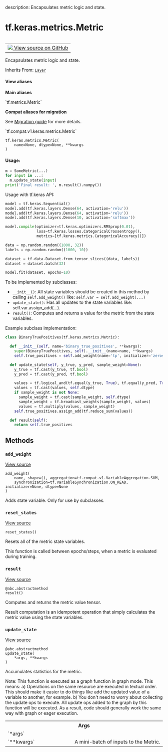 description: Encapsulates metric logic and state.

<div itemscope itemtype="http://developers.google.com/ReferenceObject">
<meta itemprop="name" content="tf.keras.metrics.Metric" />
<meta itemprop="path" content="Stable" />
<meta itemprop="property" content="__init__"/>
<meta itemprop="property" content="__new__"/>
<meta itemprop="property" content="add_weight"/>
<meta itemprop="property" content="reset_states"/>
<meta itemprop="property" content="result"/>
<meta itemprop="property" content="update_state"/>
</div>

# tf.keras.metrics.Metric

<!-- Insert buttons and diff -->

<table class="tfo-notebook-buttons tfo-api nocontent" align="left">
<td>
  <a target="_blank" href="https://github.com/tensorflow/tensorflow/blob/r2.2/tensorflow/python/keras/metrics.py#L77-L290">
    <img src="https://www.tensorflow.org/images/GitHub-Mark-32px.png" />
    View source on GitHub
  </a>
</td>
</table>



Encapsulates metric logic and state.

Inherits From: [`Layer`](../../../tf/keras/layers/Layer.md)

<section class="expandable">
  <h4 class="showalways">View aliases</h4>
  <p>
<b>Main aliases</b>
<p>`tf.metrics.Metric`</p>

<b>Compat aliases for migration</b>
<p>See
<a href="https://www.tensorflow.org/guide/migrate">Migration guide</a> for
more details.</p>
<p>`tf.compat.v1.keras.metrics.Metric`</p>
</p>
</section>

<pre class="devsite-click-to-copy prettyprint lang-py tfo-signature-link">
<code>tf.keras.metrics.Metric(
    name=None, dtype=None, **kwargs
)
</code></pre>



<!-- Placeholder for "Used in" -->


#### Usage:



```python
m = SomeMetric(...)
for input in ...:
  m.update_state(input)
print('Final result: ', m.result().numpy())
```

Usage with tf.keras API:

```python
model = tf.keras.Sequential()
model.add(tf.keras.layers.Dense(64, activation='relu'))
model.add(tf.keras.layers.Dense(64, activation='relu'))
model.add(tf.keras.layers.Dense(10, activation='softmax'))

model.compile(optimizer=tf.keras.optimizers.RMSprop(0.01),
              loss=tf.keras.losses.CategoricalCrossentropy(),
              metrics=[tf.keras.metrics.CategoricalAccuracy()])

data = np.random.random((1000, 32))
labels = np.random.random((1000, 10))

dataset = tf.data.Dataset.from_tensor_slices((data, labels))
dataset = dataset.batch(32)

model.fit(dataset, epochs=10)
```

To be implemented by subclasses:
* `__init__()`: All state variables should be created in this method by
  calling `self.add_weight()` like: `self.var = self.add_weight(...)`
* `update_state()`: Has all updates to the state variables like:
  self.var.assign_add(...).
* `result()`: Computes and returns a value for the metric
  from the state variables.

Example subclass implementation:

```python
class BinaryTruePositives(tf.keras.metrics.Metric):

  def __init__(self, name='binary_true_positives', **kwargs):
    super(BinaryTruePositives, self).__init__(name=name, **kwargs)
    self.true_positives = self.add_weight(name='tp', initializer='zeros')

  def update_state(self, y_true, y_pred, sample_weight=None):
    y_true = tf.cast(y_true, tf.bool)
    y_pred = tf.cast(y_pred, tf.bool)

    values = tf.logical_and(tf.equal(y_true, True), tf.equal(y_pred, True))
    values = tf.cast(values, self.dtype)
    if sample_weight is not None:
      sample_weight = tf.cast(sample_weight, self.dtype)
      sample_weight = tf.broadcast_weights(sample_weight, values)
      values = tf.multiply(values, sample_weight)
    self.true_positives.assign_add(tf.reduce_sum(values))

  def result(self):
    return self.true_positives
```

## Methods

<h3 id="add_weight"><code>add_weight</code></h3>

<a target="_blank" href="https://github.com/tensorflow/tensorflow/blob/r2.2/tensorflow/python/keras/metrics.py#L256-L284">View source</a>

<pre class="devsite-click-to-copy prettyprint lang-py tfo-signature-link">
<code>add_weight(
    name, shape=(), aggregation=tf.compat.v1.VariableAggregation.SUM,
    synchronization=tf.VariableSynchronization.ON_READ, initializer=None, dtype=None
)
</code></pre>

Adds state variable. Only for use by subclasses.


<h3 id="reset_states"><code>reset_states</code></h3>

<a target="_blank" href="https://github.com/tensorflow/tensorflow/blob/r2.2/tensorflow/python/keras/metrics.py#L218-L224">View source</a>

<pre class="devsite-click-to-copy prettyprint lang-py tfo-signature-link">
<code>reset_states()
</code></pre>

Resets all of the metric state variables.

This function is called between epochs/steps,
when a metric is evaluated during training.

<h3 id="result"><code>result</code></h3>

<a target="_blank" href="https://github.com/tensorflow/tensorflow/blob/r2.2/tensorflow/python/keras/metrics.py#L246-L253">View source</a>

<pre class="devsite-click-to-copy prettyprint lang-py tfo-signature-link">
<code>@abc.abstractmethod</code>
<code>result()
</code></pre>

Computes and returns the metric value tensor.

Result computation is an idempotent operation that simply calculates the
metric value using the state variables.

<h3 id="update_state"><code>update_state</code></h3>

<a target="_blank" href="https://github.com/tensorflow/tensorflow/blob/r2.2/tensorflow/python/keras/metrics.py#L226-L244">View source</a>

<pre class="devsite-click-to-copy prettyprint lang-py tfo-signature-link">
<code>@abc.abstractmethod</code>
<code>update_state(
    *args, **kwargs
)
</code></pre>

Accumulates statistics for the metric.

Note: This function is executed as a graph function in graph mode.
This means:
  a) Operations on the same resource are executed in textual order.
     This should make it easier to do things like add the updated
     value of a variable to another, for example.
  b) You don't need to worry about collecting the update ops to execute.
     All update ops added to the graph by this function will be executed.
  As a result, code should generally work the same way with graph or
  eager execution.

<!-- Tabular view -->
 <table class="responsive fixed orange">
<colgroup><col width="214px"><col></colgroup>
<tr><th colspan="2">Args</th></tr>

<tr>
<td>
`*args`
</td>
<td>

</td>
</tr><tr>
<td>
`**kwargs`
</td>
<td>
A mini-batch of inputs to the Metric.
</td>
</tr>
</table>





